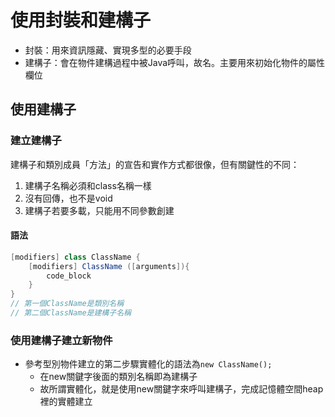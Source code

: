 # 使用封裝和建構子

- 封裝：用來資訊隱藏、實現多型的必要手段
- 建構子：會在物件建構過程中被Java呼叫，故名。主要用來初始化物件的屬性欄位

## 使用建構子

### 建立建構子

建構子和類別成員「方法」的宣告和實作方式都很像，但有關鍵性的不同：

1. 建構子名稱必須和class名稱一樣
2. 沒有回傳，也不是void
3. 建構子若要多載，只能用不同參數創建

#### 語法

```java
[modifiers] class ClassName {
    [modifiers] ClassName ([arguments]){
        code_block
    }
}
// 第一個ClassName是類別名稱
// 第二個ClassName是建構子名稱
```

### 使用建構子建立新物件

- 參考型別物件建立的第二步驟實體化的語法為`new ClassName();`
  - 在new關鍵字後面的類別名稱即為建構子
  - 故所謂實體化，就是使用new關鍵字來呼叫建構子，完成記憶體空間heap裡的實體建立